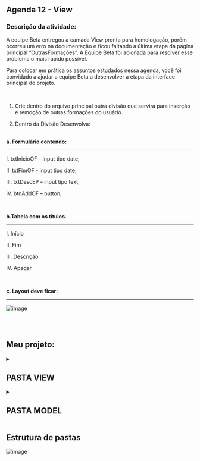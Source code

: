 ## Agenda 12 - View

### Descrição da atividade: 

A equipe Beta entregou a camada View pronta para homologação, porém ocorreu um erro na documentação e ficou faltando a última etapa da página principal “OutrasFormações”. A Equipe Beta foi acionada para resolver esse problema o mais rápido possível.

Para colocar em prática os assuntos estudados nessa agenda, você foi convidado a ajudar a equipe Beta a desenvolver a etapa da interface principal do projeto.

<br>

1. Crie dentro do arquivo principal outra divisão que servirá para inserção e remoção de outras formações do usuário.

2. Dentro da Divisão Desenvolva:
   <br>
   <br>
   
**a. Formulário contendo:**
   <hr>
   
I.    txtInicioOF – input tipo date;
   
II.   txtFimOF - input tipo date;
   
III.  txtDescEP – input tipo text;
   
IV.   btnAddOF – button;
   
<br>

**b.Tabela com os títulos.**
  
   <hr>
   
  I.   Início
   
  II.  Fim
   
  III. Descrição
   
  IV.  Apagar

<br> 

**c. Layout deve ficar:**
<hr>

   ![image](https://github.com/geovanaborba/Projetos-ETEC_Desenvolvimento-de-Sistemas/assets/98980485/8cbe4b7c-e60f-42fd-9905-bbf4deb3ee05)


<br><br>

## Meu projeto: 

<details>
  <summary><h2>PASTA VIEW</h2></summary>

  ### Login

  ![image](https://github.com/geovanaborba/Projetos-ETEC_Desenvolvimento-de-Sistemas/assets/98980485/f09f8d81-7737-45ee-be0b-78b819af9959)

<br>

  ### Cadastro

  ![image](https://github.com/geovanaborba/Projetos-ETEC_Desenvolvimento-de-Sistemas/assets/98980485/55d86e68-4dbf-45f2-8fab-6c9a918581bd)

  <br>

  ### Principal 

Página Principal, com o menu direcionando para o respectivo form por meio de ID’s.

* HOME

  ![image](https://github.com/geovanaborba/Projetos-ETEC_Desenvolvimento-de-Sistemas/assets/98980485/c23e367f-4f7f-4caa-b1be-df88cd3c7299)

* DADOS PESSOAIS

   ![image](https://github.com/geovanaborba/Projetos-ETEC_Desenvolvimento-de-Sistemas/assets/98980485/4bbc76dd-7f24-435d-9032-a3cdfc5574de)

* FORMAÇÃO

  ![image](https://github.com/geovanaborba/Projetos-ETEC_Desenvolvimento-de-Sistemas/assets/98980485/82c0d4b3-ec1f-45d6-84d0-cbc5474861cc)

  * OUTRAS FORMAÇÕES
 
  ![image](https://github.com/geovanaborba/Projetos-ETEC_Desenvolvimento-de-Sistemas/assets/98980485/d8f253fc-4044-4c29-8a88-1b3202915a5a)

    * EXPERIÊNCIA PROFISSIONAL
   
  ![image](https://github.com/geovanaborba/Projetos-ETEC_Desenvolvimento-de-Sistemas/assets/98980485/943907b3-3c0d-4178-aed6-149472b4e602)


</details>

<details>
  <summary><h2>PASTA MODEL</h2></summary>

  * Atualização Realizada com Sucesso:

    ![image](https://github.com/geovanaborba/Projetos-ETEC_Desenvolvimento-de-Sistemas/assets/98980485/5d87c12d-5ece-457f-aab3-9c3603990af6)

    * Cadastro Realizado
   
    ![image](https://github.com/geovanaborba/Projetos-ETEC_Desenvolvimento-de-Sistemas/assets/98980485/6af1dee7-d617-4ec5-9ead-746999640369)

    * Cadastro NÃO Realizado
     
    ![image](https://github.com/geovanaborba/Projetos-ETEC_Desenvolvimento-de-Sistemas/assets/98980485/53d02928-fc51-407f-8233-7623000b4c64)

    * Informação excluída
     
    ![image](https://github.com/geovanaborba/Projetos-ETEC_Desenvolvimento-de-Sistemas/assets/98980485/a68a415e-e895-4cf2-8c6a-f45ea0231868)

    * Informação Inserida
       
    ![image](https://github.com/geovanaborba/Projetos-ETEC_Desenvolvimento-de-Sistemas/assets/98980485/b04d010d-b261-4aab-99e9-cea968b7a9d2)

    * Operação não realizada
         
    ![image](https://github.com/geovanaborba/Projetos-ETEC_Desenvolvimento-de-Sistemas/assets/98980485/5dd48c71-5aad-4102-9e62-71dc06a34fe9)


</details>

## Estrutura de pastas

![image](https://github.com/geovanaborba/Projetos-ETEC_Desenvolvimento-de-Sistemas/assets/98980485/ae5de0ed-0b50-42fc-8b4e-6a3f82c356f7)

